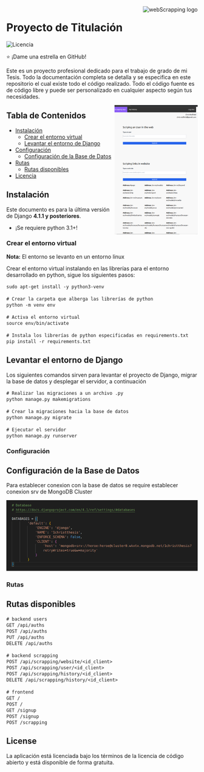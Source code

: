 <div>
    <img src="https://www.edureka.co/blog/wp-content/uploads/2018/11/Untitled-1.jpg" alt="webScrapping logo" title="webScrapping" align="right" height="80" />
</div>

# Proyecto de Titulación

![Licencia](https://poser.pugx.org/aimeos/aimeos-typo3/license.svg)

:star: ¡Dame una estrella en GitHub!

Este es un proyecto profesional dedicado para el trabajo de grado de mi Tesis. Todo la documentación completa se detalla y se especifica en este repositorio el cual existe todo el código realizado. Todo el código fuente es de código libre y puede ser personalizado en cualquier aspecto según tus necesidades.

<!-- ![scrapping-frontend](img/frontend.png) -->

<div>
    <img src="img/frontend.png" alt="webScrapping logo" title="webScrapping" align="right" height="340" />
</div>

## Tabla de Contenidos

- [Instalación](#instalación)
  - [Crear el entorno virtual](#Crear-el-entorno-virtual)
  - [Levantar el entorno de Django](#levantar-el-entorno-de-Django)
- [Configuración](#configuración)
  - [Configuración de la Base de Datos](#configuración-de-la-base-de-datos)
- [Rutas](#rutas)
  - [Rutas disponibles](#rutas-disponibles)
- [Licencia](#licencia)

## Instalación

Este documento es para la última versión de Django **4.1.1 y posteriores**.

- ¡Se requiere python 3.1+!

### Crear el entorno virtual

**Nota:** El entorno se levanto en un entorno linux

Crear el entorno virtual instalando en las librerías para el entorno desarrollado en python, sigue los siguientes pasos:

```shell
sudo apt-get install -y python3-venv

# Crear la carpeta que alberga las librerías de python
python -m venv env

# Activa el entorno virtual
source env/bin/activate

# Instala los librerías de python especificadas en requirements.txt
pip install -r requirements.txt

```

## Levantar el entorno de Django

Los siguientes comandos sirven para levantar el proyecto de Django, migrar la base de datos y desplegar el servidor, a continuación

```shell
# Realizar las migraciones a un archivo .py
python manage.py makemigrations

# Crear la migraciones hacia la base de datos
python manage.py migrate

# Ejecutar el servidor
python manage.py runserver
```

### Configuración

## Configuración de la Base de Datos

Para establecer conexion con la base de datos se require establecer conexion srv de MongoDB Cluster

![Put the connection of mongodb](img/connection_cluster.png)

### Rutas

## Rutas disponibles

```shell
# backend users
GET /api/auths
POST /api/auths
PUT /api/auths
DELETE /api/auths

# backend scrapping
POST /api/scrapping/website/<id_client>
POST /api/scrapping/user/<id_client>
POST /api/scrapping/history/<id_client>
DELETE /api/scrapping/history/<id_client>

# frontend
GET /
POST /
GET /signup
POST /signup
POST /scrapping

```

## License

La aplicación está licenciada bajo los términos de la licencia de código abierto y está disponible de forma gratuita.
